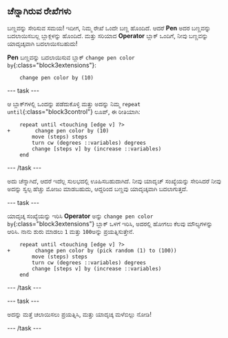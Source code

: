 ## ಚೆನ್ನಾಗಿರುವ ರೇಖೆಗಳು

ಬಣ್ಣವನ್ನು ಸೇರಿಸುವ ಸಮಯ! ಇದೀಗ, ನಿಮ್ಮ ರೇಖೆ ಒಂದೇ ಬಣ್ಣ ಹೊಂದಿದೆ. ಆದರೆ **Pen** ಅದರ ಬಣ್ಣವನ್ನು ಬದಲಾಯಿಸಬಲ್ಲ ಬ್ಲಾಕ್ಗಳನ್ನು ಹೊಂದಿದೆ. ಮತ್ತು ಸರಿಯಾದ **Operator** ಬ್ಲಾಕ್ ಒಂದಿಗೆ, ನೀವು ಬಣ್ಣವನ್ನು ಯಾದೃಚ್ಕವಾಗಿ ಬದಲಾಯಿಸಬಹುದು!

**Pen** ಬಣ್ಣವನ್ನು ಬದಲಾಯಿಸುವ ಬ್ಲಾಕ್ `change pen color by`{:class="block3extensions"}:

```blocks3
    change pen color by (10)
```

--- task ---

ಆ ಬ್ಲಾಕ್‌ಗಳಲ್ಲಿ ಒಂದನ್ನು ಪಡೆದುಕೊಳ್ಳಿ ಮತ್ತು ಅದನ್ನು ನಿಮ್ಮ `repeat until`{:class="block3control"} ಲೂಪ್, ಈ ರೀತಿಯಾಗಿ:

```blocks3
    repeat until <touching [edge v] ?> 
+        change pen color by (10)
        move (steps) steps
        turn cw (degrees ::variables) degrees
        change [steps v] by (increase ::variables)
    end
```

--- /task ---

ಅದು ಚೆನ್ನಾಗಿದೆ, ಆದರೆ ಇದೆಲ್ಲ ಸುಲಭದಲ್ಲಿ ಊಹಿಸಬಹುದಾಗಿದೆ. ನೀವು ಯಾದೃಚ್ ಸಂಖ್ಯೆಯನ್ನು ಸೇರಿಸಿದರೆ ನೀವು ಅದನ್ನು ಸ್ವಲ್ಪ ಹೆಚ್ಚು ಮೋಜು ಮಾಡಬಹುದು, ಆದ್ದರಿಂದ ಬಣ್ಣವು ಯಾದೃಚ್ಕವಾಗಿ ಬದಲಾಗುತ್ತದೆ.

--- task ---

ಯಾದೃಚ್ಕ ಸಂಖ್ಯೆಯನ್ನು ಇರಿಸಿ **Operator** ಅನ್ನು `change pen color by`{:class="block3extensions"} ಬ್ಲಾಕ್‌ ಒಳಗೆ ಇರಿಸಿ, ಅದರಲ್ಲಿ ಹೋಗಲು ಕೆಲವು ಮೌಲ್ಯಗಳನ್ನು ಆರಿಸಿ. ನಾನು ಶುರು ಮಾಡಲು `1` ಮತ್ತು `100`ಅನ್ನು ಪ್ರಯತ್ನಿಸುತ್ತೇನೆ.

```blocks3
    repeat until <touching [edge v] ?> 
+        change pen color by (pick random (1) to (100))
        move (steps) steps
        turn cw (degrees ::variables) degrees
        change [steps v] by (increase ::variables)
    end
```

--- /task ---

--- task ---

ಅದನ್ನು ಮತ್ತೆ ಚಲಾಯಿಸಲು ಪ್ರಯತ್ನಿಸಿ, ಮತ್ತು ಯಾದೃಚ್ಕ ಮಳೆಬಿಲ್ಲು ನೋಡಿ!

--- /task ---